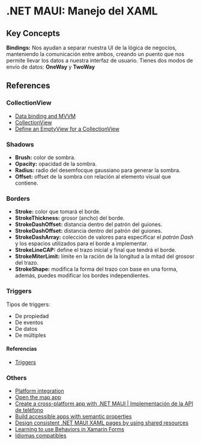# .NET MAUI: Manejo del XAML
## Key Concepts
**Bindings:**
Nos ayudan a separar nuestra UI de la lógica de negocios, manteniendo la comunicación entre ambos, creando un puento que
nos permite llevar los datos a nuestra interfaz de usuario. Tienes dos modos de envío de datos: __OneWay__ y __TwoWay__
## References
### CollectionView
- [Data binding and MVVM](https://learn.microsoft.com/en-us/dotnet/maui/xaml/fundamentals/mvvm)
- [CollectionView](https://learn.microsoft.com/en-us/dotnet/maui/user-interface/controls/collectionview/)
- [Define an EmptyView for a CollectionView](https://learn.microsoft.com/en-us/dotnet/maui/user-interface/controls/collectionview/emptyview?view=net-maui-7.0)

### Shadows
- **Brush:** color de sombra.
- **Opacity:** opacidad de la sombra.
- **Radius:** radio del desemfocque gaussiano para generar la sombra.
- **Offset:** offset de la sombra con relación al elemento visual que contiene.

### Borders
- **Stroke:** color que tomará el borde.
- **StrokeThickness:** grosor (ancho) del borde.
- **StrokeDashOffset:** distancia dentro del patrón del guiones.
- **StrokeDashOffset:** distancia dentro del patrón del guiones.
- **StrokeDashArray:** colección de valores para especificar el *patrón Dash* y los espacios utilizados para el borde a implementar.
- **StrokeLineCAP:** define el trazo inicial y final que tendrá el borde.
- **StrokeMiterLimit:** limite en la ración de la longitud a la mitad del grososr del trazo.
- **StrokeShape:** modifica la forma del trazo con base en una forma, además, puedes modificar los bordes independientes.

### Triggers
Tipos de triggers:
- De propiedad
- De eventos
- De datos
- De múltiples
#### Referencias
- [Triggers](https://learn.microsoft.com/en-us/dotnet/maui/fundamentals/triggers)

### Others
- [Platform integration](https://learn.microsoft.com/en-us/dotnet/maui/platform-integration/)
- [Open the map app](https://learn.microsoft.com/en-us/dotnet/maui/platform-integration/appmodel/maps?tabs=android)
- [Create a cross-platform app with .NET MAUI | Implementación de la API de teléfono](https://learn.microsoft.com/en-us/training/modules/build-mobile-and-desktop-apps/)
- [Build accessible apps with semantic properties](https://learn.microsoft.com/en-us/dotnet/maui/fundamentals/accessibility)
- [Design consistent .NET MAUI XAML pages by using shared resources](https://learn.microsoft.com/en-us/training/modules/use-shared-resources/)
- [Learning to use Behaviors in Xamarin Forms](https://askxammy.com/learning-to-use-behaviors-in-xamarin-forms/)
- [Idiomas compatibles](https://learn.microsoft.com/es-mx/windows/apps/publish/publish-your-app/supported-languages?pivots=store-installer-pwa)
